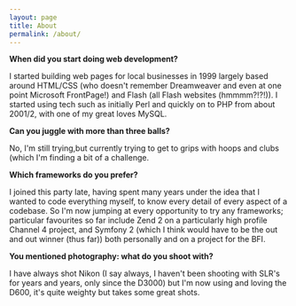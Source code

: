 ```yaml
---
layout: page
title: About
permalink: /about/
---
```


**When did you start doing web development?**

I started building web pages for local businesses in 1999 largely based around HTML/CSS (who doesn't remember Dreamweaver and even at one point Microsoft FrontPage!) and Flash (all Flash websites (hmmmm?!?!)). I started using tech such as initially Perl and quickly on to PHP from about 2001/2, with one of my great loves MySQL.

**Can you juggle with more than three balls?**

No, I'm still trying,but currently trying to get to grips with hoops and clubs (which I'm finding a bit of a challenge.

**Which frameworks do you prefer?**

I joined this party late, having spent many years under the idea that I wanted to code everything myself, to know every detail of every aspect of a codebase. So I'm now jumping at every opportunity to try any frameworks; particular favourites so far include Zend 2 on a particularly high profile Channel 4 project, and Symfony 2 (which I think would have to be the out and out winner (thus far)) both personally and on a project for the BFI.

**You mentioned photography: what do you shoot with?**

I have always shot Nikon (I say always, I haven't been shooting with SLR's for years and years, only since the D3000) but I'm now using and loving the D600, it's quite weighty but takes some great shots.
